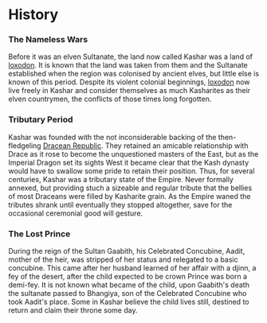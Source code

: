# History
### The Nameless Wars

Before it was an elven Sultanate, the land now called Kashar was a land of [loxodon](../../Species/Godtouched/Loxodon.md). It is known that the land was taken from them and the Sultanate established when the region was colonised by ancient elves, but little else is known of this period. Despite its violent colonial beginnings, [loxodon](../../Species/Godtouched/Loxodon.md) now live freely in Kashar and consider themselves as much Kasharites as their elven countrymen, the conflicts of those times long forgotten.

### Tributary Period

Kashar was founded with the not inconsiderable backing of the then-fledgeling [Dracean Republic](../Drace). They retained an amicable relationship with Drace as it rose to become the unquestioned masters of the East, but as the Imperial Dragon set its sights West it became clear that the Kash dynasty would have to swallow some pride to retain their position. Thus, for several centuries, Kashar was a tributary state of the Empire. Never formally annexed, but providing stuch a sizeable and regular tribute that the bellies of most Draceans were filled by Kasharite grain. As the Empire waned the tributes shrank until eventually they stopped altogether, save for the occasional ceremonial good will gesture.

### The Lost Prince

During the reign of the Sultan Gaabith, his Celebrated Concubine, Aadit, mother of the heir, was stripped of her status and relegated to a basic concubine. This came after her husband learned of her affair with a djinn, a fey of the desert, after the child expected to be crown Prince was born a demi-fey. It is not known what became of the child, upon Gaabith's death the sultanate passed to Bhangiya, son of the Celebrated Concubine who took Aadit's place. Some in Kashar believe the child lives still, destined to return and claim their throne some day.
